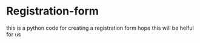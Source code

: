 # Registration-form
this is a python code for creating a registration form
hope this will be helful for us 
